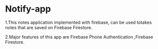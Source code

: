# Notify-app

1.This notes application implemented with firebase, can be used totakes notes that are saved on Firebase Firestore.

2.Major features of this app are Firebase Phone Authentication ,Firebase Firestore.

